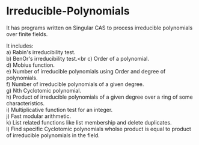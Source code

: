 # Irreducible-Polynomials
It has programs written on Singular CAS to process irreducible polynomials over finite fields.

It includes:<br>
a) Rabin's irreducibility test.<br>
b) BenOr's irreducibility test.<br
c) Order of a polynomial. <br>
d) Mobius function. <br>
e) Number of irreducible polynomials using Order and degree of polynomials. <br>
f) Number of irreducible polynomials of a given degree. <br>
g) Nth Cyclotomic polynomial. <br>
h) Product of irreducible polynomials of a given degree over a ring of some characteristics. <br>
i) Multiplicative function test for an integer. <br>
j) Fast modular arithmetic. <br>
k) List related functions like list membership and delete duplicates.<br>
l) Find specific Cyclotomic polynomials wholse product is equal to product of irreducible polynomials in the field.
